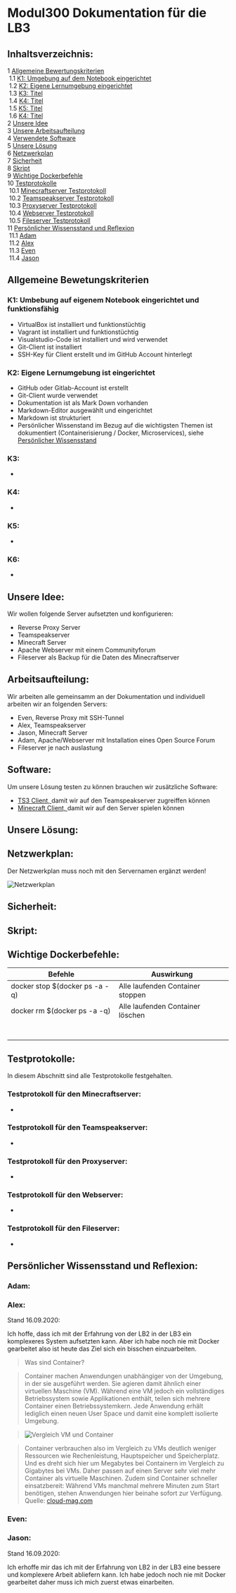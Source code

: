 # Modul300 Dokumentation für die LB3

## Inhaltsverzeichnis:
1 [Allgemeine Bewertungskriterien](#Allgemein)<br>
&nbsp;1.1 [K1: Umgebung auf dem Notebook eingerichtet](#K1)<br>
&nbsp;1.2 [K2: Eigene Lernumgebung eingerichtet](#K2)<br>
&nbsp;1.3 [K3: Titel](#K3)<br>
&nbsp;1.4 [K4: Titel](#K4)<br>
&nbsp;1.5 [K5: Titel](#K5)<br>
&nbsp;1.6 [K4: Titel](#K6)<br>
2 [Unsere Idee](#Idee)<br>
3 [Unsere Arbeitsaufteilung](#Arbeitsaufteilung)<br>
4 [Verwendete Software](#Software)<br>
5 [Unsere Lösung](#Lösung)<br>
6 [Netzwerkplan](#Netzwerkplan)<br>
7 [Sicherheit](#Sicherheit)<br>
8 [Skript](#Skript)<br>
9 [Wichtige Dockerbefehle](#Befehle)<br>
10 [Testprotokolle](#Testprotokoll)<br>
&nbsp;10.1 [Minecraftserver Testprotokoll](#MC-Test)<br>
&nbsp;10.2 [Teamspeakserver Testprotokoll](#TS-Test)<br>
&nbsp;10.3 [Proxyserver Testprotokoll](#Proxy-Test)<br>
&nbsp;10.4 [Webserver Testprotokoll](#Web-Test)<br>
&nbsp;10.5 [Fileserver Testprotokoll](#File-Test)<br>
11 [Persönlicher Wissensstand und Reflexion](#Wissensstand)<br>
&nbsp;11.1 [Adam](#Adam)<br>
&nbsp;11.2 [Alex](#Alex)<br>
&nbsp;11.3 [Even](#Even)<br>
&nbsp;11.4 [Jason](#Jason)<br>


## Allgemeine Bewetungskriterien <a name="Allgemein"></a>

### K1: Umbebung auf eigenem Notebook eingerichtet und funktionsfähig <a name="K1"></a>
- VirtualBox ist installiert und funktionstüchtig
- Vagrant ist installiert und funktionstüchtig
- Visualstudio-Code ist installiert und wird verwendet
- Git-Client ist installiert
- SSH-Key für Client erstellt und im GitHub Account hinterlegt

### K2: Eigene Lernumgebung ist eingerichtet <a name="K2"></a>
- GitHub oder Gitlab-Account ist erstellt
- Git-Client wurde verwendet
- Dokumentation ist als Mark Down vorhanden
- Markdown-Editor ausgewählt und eingerichtet
- Markdown ist strukturiert
- Persönlicher Wissenstand im Bezug auf die wichtigsten Themen ist dokumentiert (Containerisierung / Docker, Microservices), siehe [Persönlicher Wissensstand](#Wissensstand)

### K3: <a name="K3"></a>
-

### K4: <a name="K4"></a>
-

### K5: <a name="K5"></a>
-

### K6: <a name="K6"></a>
-


## Unsere Idee: <a name="Idee"></a>

Wir wollen folgende Server aufsetzten und konfigurieren:

  - Reverse Proxy Server
  - Teamspeakserver
  - Minecraft Server
  - Apache Webserver mit einem Communityforum
  - Fileserver als Backup für die Daten des Minecraftserver

## Arbeitsaufteilung: <a name="Arbeitsaufteilung"></a>

Wir arbeiten alle gemeinsamm an der Dokumentation und individuell arbeiten wir an folgenden Servers:

  - Even, Reverse Proxy mit SSH-Tunnel
  - Alex, Teamspeakserver
  - Jason, Minecraft Server
  - Adam, Apache/Webserver mit Installation eines Open Source Forum
  - Fileserver je nach auslastung

## Software: <a name="Software"></a>

Um unsere Lösung testen zu können brauchen wir zusätzliche Software:

- <a href="https://www.teamspeak.com/en/downloads/">TS3 Client, </a>damit wir auf den Teamspeakserver zugreiffen können
- <a href="https://www.minecraft.net/de-de/download">Minecraft Client, </a>damit wir auf den Server spielen können

## Unsere Lösung: <a name="Lösung"></a>


## Netzwerkplan: <a name="Netzwerkplan"></a>
Der Netzwerkplan muss noch mit den Servernamen ergänzt werden!

![Netzwerkplan](https://github.com/Even-Dietrich/Modul300/blob/master/LB3/img/Netzwerkplan_nichtfertig.jpg)

## Sicherheit: <a name="Sicherheit"></a>

## Skript: <a name="Skript"></a>

## Wichtige Dockerbefehle: <a name="Befehle"></a><br>
| Befehle | Auswirkung | 
|--------|----------|
|   docker stop $(docker ps -a -q)     |       Alle laufenden Container stoppen     |
|   docker rm $(docker ps -a -q)      |        Alle laufenden Container löschen   |
|        |            |
|        |            |
|        |            |
|        |            |
|        |            |
|        |            |
|        |            |

## Testprotokolle: <a name="Testprotokolle"></a><br>

In diesem Abschnitt sind alle Testprotokolle festgehalten.

### Testprotokoll für den Minecraftserver: <a name="MC-Test"></a><br>
-
### Testprotokoll für den Teamspeakserver: <a name="TS-Test"></a><br>
-
### Testprotokoll für den Proxyserver: <a name="Proxy-Test"></a><br>
-
### Testprotokoll für den Webserver: <a name="Web-Test"></a><br>
-
### Testprotokoll für den Fileserver: <a name="File-Test"></a><br>
-

## Persönlicher Wissensstand und Reflexion: <a name="Wissensstand"></a><br>
  
### Adam: <a name="Adam"></a><br>

  
### Alex: <a name="Alex"></a><br>
Stand 16.09.2020:

Ich hoffe, dass ich mit der Erfahrung von der LB2 in der LB3 ein komplexeres System aufsetzten kann. Aber ich habe noch nie mit Docker gearbeitet also ist heute das Ziel sich ein bisschen einzuarbeiten.

>Was sind Container?

>Container machen Anwendungen unabhängiger von der Umgebung, in der sie ausgeführt werden. Sie agieren damit ähnlich einer virtuellen Maschine (VM). Während eine VM jedoch ein vollständiges Betriebssystem sowie Applikationen enthält, teilen sich mehrere Container einen Betriebssystemkern. Jede Anwendung erhält lediglich einen neuen User Space und damit eine komplett isolierte Umgebung.

>![Vergleich VM und Container](https://github.com/Even-Dietrich/Modul300/blob/master/LB3/img/content-grafiken-vm-container.jpg)

>Container verbrauchen also im Vergleich zu VMs deutlich weniger Ressourcen wie
Rechenleistung, Hauptspeicher und Speicherplatz. Und es dreht sich hier um Megabytes bei Containern im Vergleich zu Gigabytes bei VMs. Daher passen auf einen Server sehr viel mehr Container als virtuelle Maschinen. Zudem sind Container schneller einsatzbereit: Während VMs manchmal mehrere Minuten zum Start benötigen, stehen Anwendungen hier beinahe sofort zur Verfügung.
>Quelle: <a href=https://www.cloud-mag.com/was-sind-container/#close>cloud-mag.com</a>
  
### Even: <a name="Even"></a><br>

  
### Jason: <a name="Jason"></a><br>
Stand 16.09.2020:

Ich erhoffe mir das ich mit der Erfahrung von LB2 in der LB3 eine bessere und komplexere Arbeit abliefern kann. Ich habe jedoch noch nie mit Docker gearbeitet daher muss ich mich zuerst etwas einarbeiten.
